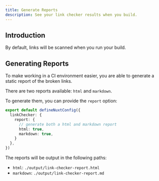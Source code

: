 ```yaml
---
title: Generate Reports
description: See your link checker results when you build.
---
```


## Introduction

By default, links will be scanned when you run your build.

## Generating Reports

To make working in a CI environment easier, you are able to generate a static
report of the broken links.

There are two reports available: `html` and `markdown`.

To generate them, you can provide the `report` option:

```ts
export default defineNuxtConfig({
  linkChecker: {
    report: {
      // generate both a html and markdown report
      html: true,
      markdown: true,
    }
  },
})
```

The reports will be output in the following paths:
- `html`: `./output/link-checker-report.html`
- `markdown`: `./output/link-checker-report.md`
